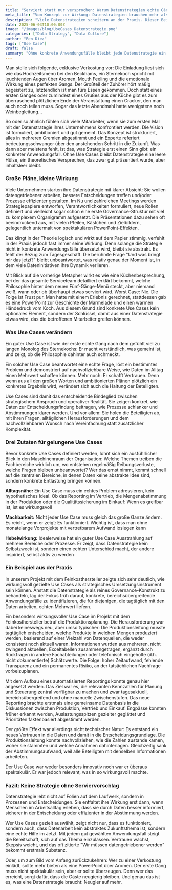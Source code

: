 ```yaml
---
title: "Serviert statt nur versprochen: Warum Datenstrategien echte Gänge brauchen"
meta_title: "Vom Konzept zur Wirkung: Datenstrategien brauchen mehr als leere Versprechen"
description: "Viele Datenstrategien scheitern an der Praxis. Dieser Beitrag zeigt, wie konkrete Use Cases strategische Ambitionen greifbar machen – und was Cracker mit Datenstrategie zu tun haben."
date: 2025-06-03T10:00:00Z
image: "/images/blog/UseCases_Datenstrategie.png"
categories: ["Data Strategy", "Data Culture"]
author: "Ben Diez"
tags: ["Use Case"]
draft: false
summary: "Ohne konkrete Anwendungsfälle bleibt jede Datenstrategie ein leeres Versprechen. Dieser Artikel erklärt, warum Use Cases nicht nur Beiwerk sind, sondern der eigentliche Schlüssel zur Wirkung."
---
```


Man stelle sich folgende, exklusive Verkostung vor: Die Einladung liest sich wie das Hochzeitsmenü bei den Beckhams, ein Sternekoch spricht mit leuchtenden Augen über Aromen, Mouth Feeling und die emotionale Wirkung eines perfekten Gangs. Der Großteil der Zuhörer hört mäßig begeistert zu, letztendlich ist man fürs Essen gekommen. Doch statt eines ersten Ganges oder zumindest eines Grußes aus der Küche gibt es zum überraschend plötzlichen Ende der Veranstaltung einen Cracker, den man auch noch teilen muss. Sogar das letzte Abendmahl hatte wenigstens noch Weinbegleitung...

So oder so ähnlich fühlen sich viele Mitarbeiter, wenn sie zum ersten Mal mit der Datenstrategie ihres Unternehmens konfrontiert werden. Die Vision ist formuliert, ambitioniert und gut gemeint. Das Konzept ist strukturiert, alles in mehreren Gremien abgestimmt und ein Experte referiert bedeutungsschwanger über den anstehenden Schritt in die Zukunft. Was dann aber meistens fehlt, ist das, was Strategie erst einen Sinn gibt: ein konkreter Anwendungsfall. Ohne Use Cases bleibt Datenstrategie eine leere Hülse, ein theoretisches Versprechen, das zwar gut präsentiert wurde, aber inhaltsleer bleibt.

### Große Pläne, kleine Wirkung

Viele Unternehmen starten ihre Datenstrategie mit klarer Absicht: Sie wollen datengetriebener arbeiten, bessere Entscheidungen treffen und/oder Prozesse effizienter gestalten. Im Nu und zahlreichen Meetings werden Strategiepapiere entworfen, Verantwortlichkeiten formuliert, neue Rollen definiert und vielleicht sogar schon eine erste Governance-Struktur mit viel zu komplexem Organigramm aufgesetzt. Die Präsentationen dazu sehen oft beeindruckend aus, mit vielen Pfeilen, Kästchen und Zielbildern, gelegentlich untermalt von spektakulären PowerPoint-Effekten.

Das klingt in der Theorie logisch und wirkt auf dem Papier stimmig, verfehlt in der Praxis jedoch fast immer seine Wirkung. Denn solange die Strategie nicht in konkrete Anwendungsfälle übersetzt wird, bleibt sie abstrakt. Es fehlt der Bezug zum Tagesgeschäft. Die berühmte Frage "Und was bringt mir das jetzt?" bleibt unbeantwortet, was relativ genau der Moment ist, in dem viele Dateninitiativen ihre Dynamik verlieren.

Mit Blick auf die vorherige Metapher wirkt es wie eine Küchenbesprechung, bei der das gesamte Serviceteam detailliert erklärt bekommt, welche Philosophie hinter dem neuen Fünf-Gänge-Menü steckt, aber niemand weiß, wann oder ob überhaupt etwas serviert wird. Worst Case: Nie. Die Folge ist Frust pur. Man hatte mit einem Erlebnis gerechnet, stattdessen gab es eine PowerPoint zur Geschichte der Marmelade und einen warmen Händedruck vom Koch. Aus diesem Grund sind konkrete Use Cases kein optionales Element, sondern der Schlüssel, damit aus einer Datenstrategie etwas wird, das die betroffenen Mitarbeiter greifen können.

### Was Use Cases verändern

Ein guter Use Case ist wie der erste echte Gang nach dem gefühlt viel zu langen Monolog des Sternekochs: Er macht verständlich, was gemeint ist, und zeigt, ob die Philosophie dahinter auch schmeckt. 

Ein solcher Use Case beantwortet eine echte Frage, löst ein bestimmtes Problem und demonstriert auf nachvollziehbare Weise, wie Daten im Alltag einen Mehrwert schaffen können. Mehr noch: Er schafft Vertrauen. Denn wenn aus all den großen Worten und ambitionierten Plänen plötzlich ein konkretes Ergebnis wird, verändert sich auch die Haltung der Beteiligten. 

Use Cases sind damit das entscheidende Bindeglied zwischen strategischem Anspruch und operativer Realität. Sie zeigen konkret, wie Daten zur Entscheidungsfindung beitragen, wie Prozesse schlanker und Abstimmungen klarer werden. Und vor allem: Sie holen die Beteiligten ab, mit ihren Fragen, alltäglichen Herausforderungen und dem nachvollziehbaren Wunsch nach Vereinfachung statt zusätzlicher Komplexität.

### Drei Zutaten für gelungene Use Cases

Bevor konkrete Use Cases definiert werden, lohnt sich ein ausführlicher Blick in den Maschinenraum der Organisation: Welche Themen treiben die Fachbereiche wirklich um, wo entstehen regelmäßig Reibungsverluste, welche Fragen bleiben unbeantwortet? Wer das ernst nimmt, kommt schnell auf die zentralen Bereiche, in denen Daten keine abstrakte Idee sind, sondern konkrete Entlastung bringen können.

**Alltagsnähe:** Ein Use Case muss ein echtes Problem adressieren, kein hypothetisches Ideal. Ob das Reporting im Vertrieb, die Mengenabstimmung in der Produktion oder die Qualitätssicherung im Einkauf: Wenn es greifbar ist, ist es wirkungsvoll

**Machbarkeit:** Nicht jeder Use Case muss gleich das große Ganze ändern. Es reicht, wenn er zeigt: Es funktioniert. Wichtig ist, dass man ohne monatelange Vorprojekte mit vertretbarem Aufwand loslegen kann 

**Hebelwirkung:** Idealerweise hat ein guter Use Case Ausstrahlung auf mehrere Bereiche oder Prozesse. Er zeigt, dass Datenstrategie kein Selbstzweck ist, sondern einen echten Unterschied macht, der andere inspiriert, selbst aktiv zu werden

### Ein Beispiel aus der Praxis

In unserem Projekt mit dem Feinkosthersteller zeigte sich sehr deutlich, wie wirkungsvoll gezielte Use Cases als strategisches Umsetzungsinstrument sein können. Anstatt die Datenstrategie als reines Governance-Konstrukt zu behandeln, lag der Fokus früh darauf, konkrete, bereichsübergreifende Anwendungsfälle zu identifizieren, die für diejenigen, die tagtäglich mit den Daten arbeiten, echten Mehrwert liefern.

Ein besonders wirkungsvoller Use Case im Projekt mit dem Feinkosthersteller betraf die Produktionsplanung. Die Herausforderung war dabei keineswegs neu, aber umso typischer: Die Produktionsleitung musste tagtäglich entscheiden, welche Produkte in welchen Mengen produziert werden, basierend auf einer Vielzahl von Datenquellen, die weder konsistent noch aktuell waren. Informationen wurden aus mehreren, nicht zwingend aktuellen, Exceltabellen zusammengetragen, ergänzt durch Rückfragen in andere Fachabteilungen oder telefonisch eingeholte (d.h. nicht dokumentierte) Schätzwerte. Die Folge: hoher Zeitaufwand, fehlende Transparenz und ein permanentes Risiko, an der tatsächlichen Nachfrage vorbeizuplanen.

Mit dem Aufbau eines automatisierten Reportings konnte genau hier angesetzt werden. Das Ziel war es, die relevanten Kennzahlen für Planung und Steuerung zentral verfügbar zu machen und zwar tagesaktuell, bereichsübergreifend und ohne manuelle Zwischenstufen. Das neue Reporting brachte erstmals eine gemeinsame Datenbasis in die Diskussionen zwischen Produktion, Vertrieb und Einkauf. Engpässe konnten früher erkannt werden, Auslastungsspitzen gezielter geglättet und Prioritäten faktenbasiert abgestimmt werden.

Der größte Effekt war allerdings nicht technischer Natur: Es entstand ein neues Vertrauen in die Daten und damit in die Entscheidungsgrundlage. Die Produktionsleitung konnte nachvollziehen, wie die Zahlen zustande kamen, woher sie stammten und welche Annahmen dahinterlagen. Gleichzeitig sank der Abstimmungsaufwand, weil alle Beteiligten mit denselben Informationen arbeiteten. 

Der Use Case war weder besonders innovativ noch war er überaus spektakulär. Er war jedoch relevant, was in so wirkungsvoll machte.

### Fazit: Keine Strategie ohne Serviervorschlag

Datenstrategie lebt nicht auf Folien auf dem Laufwerk, sondern in Prozessen und Entscheidungen. Sie entfaltet ihre Wirkung erst dann, wenn Menschen im Arbeitsalltag erleben, dass sie durch Daten besser informiert, sicherer in der Entscheidung oder effizienter in der Abstimmung werden. 

Wer Use Cases gezielt auswählt, zeigt nicht nur, dass es funktioniert, sondern auch, dass Datenarbeit kein abstraktes Zukunftsthema ist, sondern eine echte Hilfe im Jetzt. Mit jedem gut gewählten Anwendungsfall steigt die Bereitschaft, sich auf das Thema einzulassen. Vertrauen wächst, Skepsis weicht, und das oft zitierte "Wir müssen datengetriebener werden" bekommt erstmals Substanz.

Oder, um zum Bild vom Anfang zurückzukehren: Wer zu einer Verkostung einlädt, sollte mehr bieten als eine PowerPoint über Aromen. Der erste Gang muss nicht spektakulär sein, aber er sollte überzeugen. Denn wer das erreicht, sorgt dafür, dass die Gäste neugierig bleiben. Und genau das ist es, was eine Datenstrategie braucht: Neugier auf mehr.

